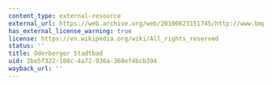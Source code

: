 ```yaml
---
content_type: external-resource
external_url: https://web.archive.org/web/20100623151745/http://www.bmp.de/vorort/9906/s06.htm
has_external_license_warning: true
license: https://en.wikipedia.org/wiki/All_rights_reserved
status: ''
title: Oderberger Stadtbad
uid: 2be5f322-108c-4a72-936a-368ef4bcb394
wayback_url: ''
---
```

